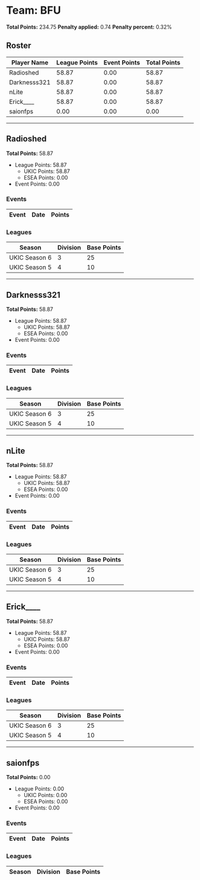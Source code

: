 # Team: BFU

**Total Points:** 234.75
**Penalty applied:** 0.74
**Penalty percent:** 0.32%

## Roster
| Player Name | League Points | Event Points | Total Points |
|-------------|--------------|--------------|-------------|
| Radioshed | 58.87 | 0.00 | 58.87 |
| Darknesss321 | 58.87 | 0.00 | 58.87 |
| nLite | 58.87 | 0.00 | 58.87 |
| Erick____ | 58.87 | 0.00 | 58.87 |
| saionfps | 0.00 | 0.00 | 0.00 |

---

## Radioshed

**Total Points:** 58.87

- League Points: 58.87
  - UKIC Points: 58.87
  - ESEA Points: 0.00
- Event Points: 0.00

### Events
| Event | Date | Points |
|-------|------|--------|
### Leagues
| Season | Division | Base Points |
|--------|----------|-------------|
| UKIC Season 6 | 3 | 25 |
| UKIC Season 5 | 4 | 10 |
---

## Darknesss321

**Total Points:** 58.87

- League Points: 58.87
  - UKIC Points: 58.87
  - ESEA Points: 0.00
- Event Points: 0.00

### Events
| Event | Date | Points |
|-------|------|--------|
### Leagues
| Season | Division | Base Points |
|--------|----------|-------------|
| UKIC Season 6 | 3 | 25 |
| UKIC Season 5 | 4 | 10 |
---

## nLite

**Total Points:** 58.87

- League Points: 58.87
  - UKIC Points: 58.87
  - ESEA Points: 0.00
- Event Points: 0.00

### Events
| Event | Date | Points |
|-------|------|--------|
### Leagues
| Season | Division | Base Points |
|--------|----------|-------------|
| UKIC Season 6 | 3 | 25 |
| UKIC Season 5 | 4 | 10 |
---

## Erick____

**Total Points:** 58.87

- League Points: 58.87
  - UKIC Points: 58.87
  - ESEA Points: 0.00
- Event Points: 0.00

### Events
| Event | Date | Points |
|-------|------|--------|
### Leagues
| Season | Division | Base Points |
|--------|----------|-------------|
| UKIC Season 6 | 3 | 25 |
| UKIC Season 5 | 4 | 10 |
---

## saionfps

**Total Points:** 0.00

- League Points: 0.00
  - UKIC Points: 0.00
  - ESEA Points: 0.00
- Event Points: 0.00

### Events
| Event | Date | Points |
|-------|------|--------|
### Leagues
| Season | Division | Base Points |
|--------|----------|-------------|